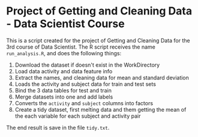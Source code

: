 # Project of Getting and Cleaning Data - Data Scientist Course

This is a script created for the project of Getting and Cleaning Data for the 3rd course of Data Scientist.
The R script receives the name `run_analysis.R`, and does the following things:

1. Download the dataset if doesn't exist in the WorkDirectory
2. Load data activity and data feature info
3. Extract the names, and cleaning data for mean and standard deviation
4. Loads the activity and subject data for train and test sets
5. Bind the 3 data tables for test and train
6. Merge datasets into one and add labels
7. Converts the `activity` and `subject` columns into factors
8. Create a tidy dataset, first melting data and them getting the mean of the each variable for each subject and activity pair

The end result is save in the file `tidy.txt`.
